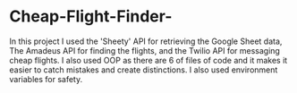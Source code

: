 # Cheap-Flight-Finder-
In this project I used the 'Sheety' API for retrieving the Google Sheet data, The Amadeus API for finding the flights, and the Twilio API for messaging cheap flights. I also used OOP as there are 6 of files of code and it makes it easier to catch mistakes and create distinctions. I also used environment variables for safety.
